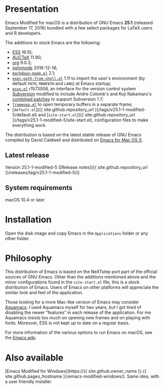 Presentation
============

Emacs Modified for macOS is a distribution of GNU Emacs **25.1**
(released September 17, 2016) bundled with a few select packages for
LaTeX users and R developers.

The additions to stock Emacs are the following:

-   [ESS](http://ess.r-project.org) 16.10;
-   [AUCTeX](http://www.gnu.org/software/auctex/) 11.90;
-   [org](http://orgmode.org/) 9.0.3;
-   [polymode](https://github.com/vitoshka/polymode) 2016-12-18;
-   [`markdown-mode.el`](http://jblevins.org/projects/markdown-mode/) 2.1;
-   [`exec-path-from-shell.el`](https://github.com/purcell/exec-path-from-shell)
    1.11 to import the user's environment (by default `PATH`, `MANPATH` and
    `LANG`) at Emacs startup;
-   [`psvn.el`](http://svn.apache.org/viewvc/subversion/trunk/contrib/client-side/emacs/)
    r1573006, an interface for the version control system
    [Subversion](http://subversion.tigris.org) modified to include
    Andre Colomb's and Koji Nakamaru's
    [combined patches](http://mail-archives.apache.org/mod_mbox//subversion-dev/201208.mbox/raw/%3c503B958F.6010906@schickhardt.org%3e/1/4)
    to support Subversion 1.7;
-   [`framepop.el`](http://bazaar.launchpad.net/~vcs-imports/emacs-goodies-el/trunk/view/head:/elisp/emacs-goodies-el/framepop.el)
    to open temporary buffers in a separate frame;
-   [`default.el`]({{ site.github.repository_url }}/tags/v25.1-1-modified-5/default.el)
    and
    [`site-start.el`]({{ site.github.repository_url }}/tags/v25.1-1-modified-5/site-start.el),
    configuration files to make everything work.

The distribution is based on the latest stable release of GNU Emacs
compiled by David Caldwell and distributed on
[Emacs for Mac OS X](http://emacsformacosx.com).

Latest release
--------------

Version 25.1-1-modified-5 ([Release notes]({{ site.github.repository_url }}/releases/tag/v25.1-1-modified-5/))

System requirements
-------------------

macOS 10.4 or later

Installation
============

Open the disk image and copy Emacs in the `Applications` folder or any
other folder.

Philosophy
==========

This distribution of Emacs is based on the NeXTstep port part of the
official sources of GNU Emacs. Other than the additions mentioned above
and the minor configurations found in the `site-start.el` file, this is
a stock distribution of Emacs. Users of Emacs on other platforms will
appreciate the similar look and feel of the application.

Those looking for a more Mac-like version of Emacs may consider
[Aquamacs](http://aquamacs.org). I used Aquamacs myself for
two years, but I got tired of disabling the newer “features” in each
release of the application. For me Aquamacs insists too much on opening
new frames and on playing with fonts. Moreover, ESS is not kept up to
date on a regular basis.

For more information of the various options to run Emacs on macOS, see
the [Emacs wiki](http://www.emacswiki.org/emacs/EmacsForMacOS).

Also available
==============

[Emacs Modified for Windows](https://{{ site.github.owner_name }}.{{ site.github.pages_hostname }}/emacs-modified-windows/). Same idea, with a user friendly installer.
